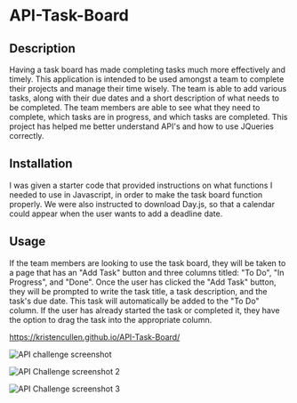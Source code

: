 # API-Task-Board

## Description
Having a task board has made completing tasks much more effectively and timely. This application is intended to be used amongst a team to complete their projects and manage their time wisely. The team is able to add various tasks, along with their due dates and a short description of what needs to be completed. The team members are able to see what they need to complete, which tasks are in progress, and which tasks are completed. This project has helped me better understand API's and how to use JQueries correctly.

## Installation
I was given a starter code that provided instructions on what functions I needed to use in Javascript, in order to make the task board function properly. We were also instructed to download Day.js, so that a calendar could appear when the user wants to add a deadline date. 

## Usage
If the team members are looking to use the task board, they will be taken to a page that has an "Add Task" button and three columns titled: "To Do", "In Progress", and "Done". Once the user has clicked the "Add Task" button, they will be prompted to write the task title, a task description, and the task's due date. This task will automatically be added to the "To Do" column. If the user has already started the task or completed it, they have the option to drag the task into the appropriate column.

https://kristencullen.github.io/API-Task-Board/

![API challenge screenshot](https://github.com/kristencullen/API-Task-Board/assets/153409506/d80b9898-f0cb-41c6-82fa-ca6dd6c03586)

![API Challenge screenshot 2](https://github.com/kristencullen/API-Task-Board/assets/153409506/6d79e375-2f02-454b-a6b7-6f4fcda4c457)

![API Challenge screenshot 3](https://github.com/kristencullen/API-Task-Board/assets/153409506/1d98354a-aeb2-43c4-945a-05fe4c47b709)

